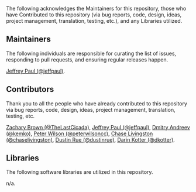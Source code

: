 The following acknowledges the Maintainers for this repository, those who have Contributed to this repository (via bug reports, code, design, ideas, project management, translation, testing, etc.), and any Libraries utilized.

## Maintainers

The following individuals are responsible for curating the list of issues, responding to pull requests, and ensuring regular releases happen.

[Jeffrey Paul (@jeffpaul)](https://github.com/jeffpaul).

## Contributors

Thank you to all the people who have already contributed to this repository via bug reports, code, design, ideas, project management, translation, testing, etc.

[Zachary Brown (@TheLastCicada)](https://github.com/TheLastCicada), [Jeffrey Paul (@jeffpaul)](https://github.com/jeffpaul), [Dmitry Andreev (@kemko)](https://github.com/kemko), [Peter Wilson (@peterwilsoncc)](https://github.com/peterwilsoncc), [Chase Livingston (@chaselivingston)](https://github.com/chaselivingston), [Dustin Rue (@dustinrue)](https://github.com/dustinrue), [Darin Kotter (@dkotter)](https://github.com/dkotter).

## Libraries

The following software libraries are utilized in this repository.

n/a.
